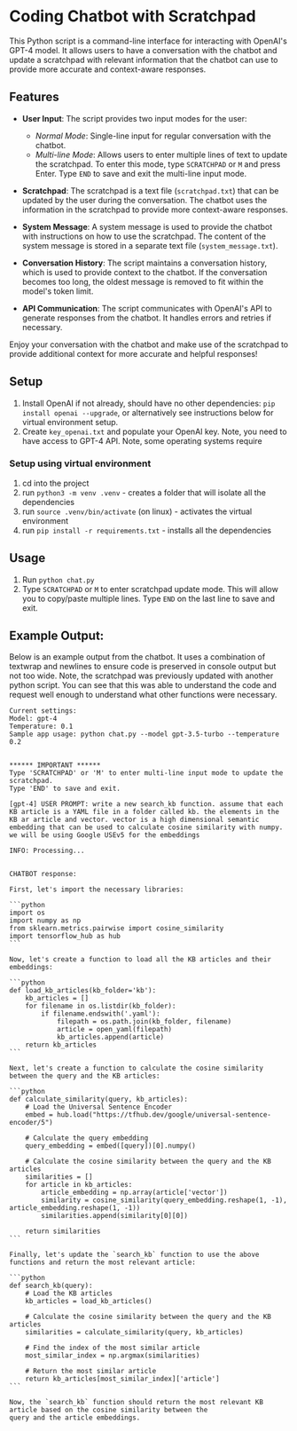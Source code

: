 # Coding Chatbot with Scratchpad

This Python script is a command-line interface for interacting with OpenAI's GPT-4 model. 
It allows users to have a conversation with the chatbot and update a scratchpad 
with relevant information that the chatbot can use to provide more accurate and context-aware responses.

## Features

- **User Input**: The script provides two input modes for the user:
  - *Normal Mode*: Single-line input for regular conversation with the chatbot.
  - *Multi-line Mode*: Allows users to enter multiple lines of text to update the scratchpad. 
                       To enter this mode, type `SCRATCHPAD` or `M` and press Enter. 
                       Type `END` to save and exit the multi-line input mode.

- **Scratchpad**: The scratchpad is a text file (`scratchpad.txt`) that can be updated by the user during the conversation.
                  The chatbot uses the information in the scratchpad to provide more context-aware responses.

- **System Message**: A system message is used to provide the chatbot with instructions on how to use the scratchpad. 
                      The content of the system message is stored in a separate text file (`system_message.txt`).

- **Conversation History**: The script maintains a conversation history, which is used to provide context to the chatbot. 
                            If the conversation becomes too long, the oldest message is removed to fit within 
                            the model's token limit.

- **API Communication**: The script communicates with OpenAI's API to generate responses from the chatbot. 
                         It handles errors and retries if necessary.

Enjoy your conversation with the chatbot and make use of the scratchpad 
to provide additional context for more accurate and helpful responses!

## Setup

1. Install OpenAI if not already, should have no other dependencies: `pip install openai --upgrade`, or alternatively see instructions below for virtual environment setup.
2. Create `key_openai.txt` and populate your OpenAI key. Note, you need to have access to GPT-4 API. Note, some operating systems require 

### Setup using virtual environment
1. cd into the project
2. run `python3 -m venv .venv` - creates a folder that will isolate all the dependencies
3. run `source .venv/bin/activate` (on linux) - activates the virtual environment
4. run `pip install -r requirements.txt` - installs all the dependencies

## Usage

1. Run `python chat.py`
2. Type `SCRATCHPAD` or `M` to enter scratchpad update mode. This will allow you to copy/paste multiple lines. Type `END` on the last line to save and exit.

## Example Output:

Below is an example output from the chatbot. It uses a combination of textwrap and newlines to ensure code is preserved in console output but not too wide. Note, the scratchpad was previously updated with another python script. You can see that this was able to understand the code and request well enough to understand what other functions were necessary.

``````
Current settings:
Model: gpt-4
Temperature: 0.1
Sample app usage: python chat.py --model gpt-3.5-turbo --temperature 0.2


****** IMPORTANT ******
Type 'SCRATCHPAD' or 'M' to enter multi-line input mode to update the scratchpad.
Type 'END' to save and exit.

[gpt-4] USER PROMPT: write a new search_kb function. assume that each KB article is a YAML file in a folder called kb. the elements in the KB ar article and vector. vector is a high dimensional semantic embedding that can be used to calculate cosine similarity with numpy. we will be using Google USEv5 for the embeddings

INFO: Processing...


CHATBOT response:

First, let's import the necessary libraries:

```python
import os
import numpy as np
from sklearn.metrics.pairwise import cosine_similarity
import tensorflow_hub as hub
```

Now, let's create a function to load all the KB articles and their embeddings:

```python
def load_kb_articles(kb_folder='kb'):
    kb_articles = []
    for filename in os.listdir(kb_folder):
        if filename.endswith('.yaml'):
            filepath = os.path.join(kb_folder, filename)
            article = open_yaml(filepath)
            kb_articles.append(article)
    return kb_articles
```

Next, let's create a function to calculate the cosine similarity between the query and the KB articles:

```python
def calculate_similarity(query, kb_articles):
    # Load the Universal Sentence Encoder
    embed = hub.load("https://tfhub.dev/google/universal-sentence-encoder/5")

    # Calculate the query embedding
    query_embedding = embed([query])[0].numpy()

    # Calculate the cosine similarity between the query and the KB articles
    similarities = []
    for article in kb_articles:
        article_embedding = np.array(article['vector'])
        similarity = cosine_similarity(query_embedding.reshape(1, -1), article_embedding.reshape(1, -1))
        similarities.append(similarity[0][0])

    return similarities
```

Finally, let's update the `search_kb` function to use the above functions and return the most relevant article:

```python
def search_kb(query):
    # Load the KB articles
    kb_articles = load_kb_articles()

    # Calculate the cosine similarity between the query and the KB articles
    similarities = calculate_similarity(query, kb_articles)

    # Find the index of the most similar article
    most_similar_index = np.argmax(similarities)

    # Return the most similar article
    return kb_articles[most_similar_index]['article']
```

Now, the `search_kb` function should return the most relevant KB article based on the cosine similarity between the
query and the article embeddings.
``````

